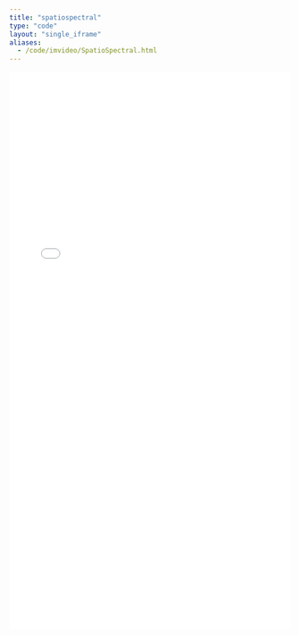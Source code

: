 ```yaml
---
title: "spatiospectral"
type: "code"
layout: "single_iframe"
aliases:
  - /code/imvideo/SpatioSpectral.html
---
```


<script>
  function superSize(me) {
    //me.style.width = me.contentWindow.document.body.scrollWidth + 'px';
    me.style.height = me.contentWindow.document.body.scrollHeight+20 + 'px';
  }
</script>

<div style="max-width: 100%; margin: 0rem auto ">
<iframe src="/pages/SpatioSpectral.html" style="border: 0" width="100%" height="1000" referrerpolicy="same-origin" seamless onload="superSize(this)"></iframe>
</div>

<!-- ---
type: "code"
layout: "single_four"

title: "The role of spatial information in disentangling the irradiance-reflectance-transmitance ambiguity"
references:
  - title: "The role of spatial information in disentangling the irradiance-reflectance-transmitance ambiguity"
    authors: "Sandra Jiménez and Jesús Malo"
    publication: "Accepted to IEEE Trans. Geosci. Rem. Sens."
    link: "https://huggingface.co/datasets/isp-uv-es/Web_site_legacy/resolve/main/code/soft_imvideo/spatiospectral/manuscr_TGRS_2012_00431.pdf"
links:
  - title: "Download Data and Code"
    link: "https://huggingface.co/datasets/isp-uv-es/Web_site_legacy/resolve/main/code/soft_imvideo/spatiospectral/code_retrieval_and_data.zip"
    description: "(*.zip file with data and Matlab toolbox. For running the examples, read and execute the demo_retrieval.m file)."
images:
  - link: "org_contex.webp"
    title: "[Original and Estimated Reflectance - Urban Context](#1-effect-of-the-spatial-structure)"
    description: "Reflectance images for urban, forest, and open field sites using spectral-only and spatio-spectral retrieval approaches."
  - link: "reco_contex.webp"
    title: "[Reconstructed Reflectance for Different Contexts](#1-effect-of-the-spatial-structure)"
    description: "Reconstructed reflectance images from different contexts, highlighting the difference between spectral-only and spatio-spectral retrieval."
  - link: "errores.webp"
    title: "[Error Maps for Reflectance Estimation](#2-effect-of-wavelength-range-and-spatio-spectral-resolution)"
    description: "Error maps showing the differences in reflectance estimation using spectral-only and spatio-spectral methods."
  - link: "IR_example.webp"
    title: "[Infrared Example - Different Wavelengths and Resolutions](#2-effect-of-wavelength-range-and-spatio-spectral-resolution)"
    description: "Example using different wavelength ranges and spatio-spectral resolutions in reflectance retrieval."
  - link: "marginales_S.webp"
    title: "[Marginal Distributions for Surface Reflectance](#3-initialization-of-the-sources-surface-reflectance-atmosphere-radiance-and-transmittance)"
    description: "Marginal PDFs for surface reflectance coefficients in the PCA domain."
  - link: "marginales_A.webp"
    title: "[Marginal Distributions for Atmosphere Radiance](#3-initialization-of-the-sources-surface-reflectance-atmosphere-radiance-and-transmittance)"
    description: "Marginal PDFs for atmospheric radiance coefficients in the PCA domain."
  - link: "marginales_T.webp"
    title: "[Marginal Distributions for Atmosphere Transmittance](#3-initialization-of-the-sources-surface-reflectance-atmosphere-radiance-and-transmittance)"
    description: "Marginal PDFs for atmospheric transmittance coefficients in the PCA domain."
---

  In the satellite hyperspectral measures the contributions of light, surface, and atmosphere are mixed.  Applications need separate access to the sources. Conventional inversion techniques usually take a pixel-wise, spectral-only approach. However, recent improvements in retrieving surface and atmosphere characteristics use heuristic spatial smoothness constraints.
  
  In this paper we theoretically justify such heuristics by analyzing the impact of spatial information on the uncertainty of the solution. The proposed analysis allows to assess in advance the uniqueness (or robustness) of the solution depending on the curvature of a likelihood surface. In situations where pixel-based approaches become unreliable it turns out that the consideration of spatial information always makes the problem to be better conditioned.  With the proposed analysis this is easily understood since the curvature is consistent with the complexity of the sources measured in terms of the number of significant eigenvalues (or free parameters in the problem). In agreement with recent results in hyperspectral image coding, spatial correlations in the sources imply that the intrinsic complexity of the spatio-spectral representation of the signal is always lower than its spectral-only counterpart.  According to this, the number of free parameters in the spatio-spectral inverse problem is smaller so  the spatio-spectral approaches are always better than spectral-only approaches.
  
  Experiments using ensembles of actual reflectance values and realistic MODTRAN irradiance and atmosphere radiance and transmittance values show that the proposed analysis successfully predicts the practical difficulty of the problem and the improved quality of spatio-spectral retrieval.

  ## Supplementary Material
  1. Extends the results in the manuscript to different spatial structures.
  2. Extends the results in the manuscript to different wavelength ranges and spatio-spectral resolutions.
  3. Statistically justifies the initialization scheme of sources.
  4. Provides sample data and code.

  The generality of the conclusion is not surprising since the imaging equation and the PCA decompositions do not depend on the specific spatio-spectral resolution or wavelength range. The joint spatio-spectral approach will simplify the problem whenever there are relations between the signal at different spatial positions, which is true in a wide range of situations given the spatial continuity of the physical sources (the reflecting objects and the atmospheric phenomena).

  ## 1. Effect of the Spatial Structure
  Original and estimated reflectance images for sites of different spatial complexity (urban, forest, and open fields) using spectral-only and spatio-spectral retrieval. In these cases, the spatial resolution and wavelength range were the same as in the manuscript. No additional training was necessary, only the application of the previous analysis on new test locations.

  ## 2. Effect of Wavelength Range and Spatio-Spectral Resolution
  In this experiment, we used substantially different wavelength ranges and spatio-spectral resolutions from those in the manuscript.

  ## 3. Initialization of the Sources (Surface Reflectance, Atmosphere Radiance, and Transmittance)
  The retrieval procedure used to check the accuracy of the theoretical predictions involves a series of search loops that require an initialization of the variables S, A, and T. Since we searched in the decorrelated PCA domains, each coefficient of these sources was independently initialized using a random value drawn from the empirical marginal PDFs (histograms) learned at the training stage. Below we show examples of the marginal PDFs for some AC coefficients of these sources. The strong peak at zero makes zero initialization reasonable as well. -->